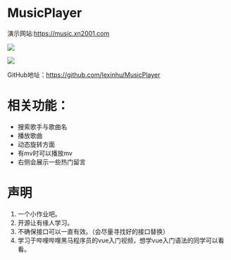 # MusicPlayer

演示网站:https://music.xn2001.com

![](https://cdn.xn2001.com/img/GitHub/image-20200121000737073.png#vwid=1146&vhei=784)

![](https://cdn.xn2001.com/img/GitHub/image-20200121001144141.png#vwid=1013&vhei=647)

GitHub地址：https://github.com/lexinhu/MusicPlayer

# 相关功能：

- 搜索歌手与歌曲名
- 播放歌曲
- 动态旋转方面
- 有mv时可以播放mv
- 右侧会展示一些热门留言

# 声明

1. 一个小作业吧。
2. 开源让有缘人学习。
3. 不确保接口可以一直有效。（会尽量寻找好的接口替换）
4. 学习于哔哩哔哩黑马程序员的vue入门视频，想学vue入门语法的同学可以看看。
